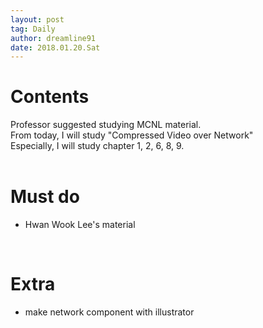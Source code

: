 ```yaml
---
layout: post
tag: Daily
author: dreamline91
date: 2018.01.20.Sat
---
```


# Contents<br>
Professor suggested studying MCNL material.<br>
From today, I will study "Compressed Video over Network"<br>
Especially, I will study chapter 1, 2, 6, 8, 9.<br>
<br>
# Must do<br>
- Hwan Wook Lee's material<br>

<br>

# Extra<br>
- make network component with illustrator<br>
